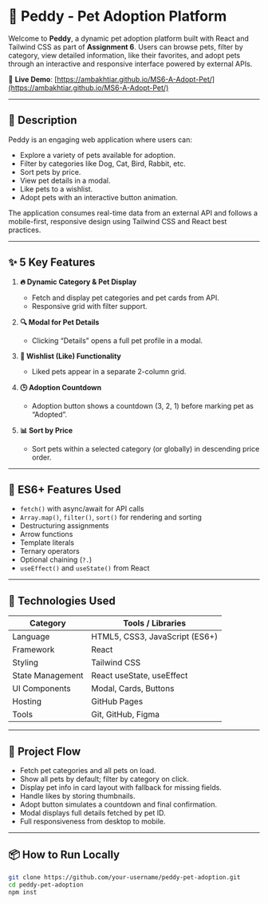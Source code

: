 # 🐾 Peddy - Pet Adoption Platform

Welcome to **Peddy**, a dynamic pet adoption platform built with React and Tailwind CSS as part of **Assignment 6**. Users can browse pets, filter by category, view detailed information, like their favorites, and adopt pets through an interactive and responsive interface powered by external APIs.

🔗 **Live Demo**: [https://ambakhtiar.github.io/MS6-A-Adopt-Pet/](https://ambakhtiar.github.io/MS6-A-Adopt-Pet/)

---

## 📜 Description

Peddy is an engaging web application where users can:

- Explore a variety of pets available for adoption.
- Filter by categories like Dog, Cat, Bird, Rabbit, etc.
- Sort pets by price.
- View pet details in a modal.
- Like pets to a wishlist.
- Adopt pets with an interactive button animation.

The application consumes real-time data from an external API and follows a mobile-first, responsive design using Tailwind CSS and React best practices.

---

## ✨ 5 Key Features

1. **🔥 Dynamic Category & Pet Display**
   - Fetch and display pet categories and pet cards from API.
   - Responsive grid with filter support.

2. **🔍 Modal for Pet Details**
   - Clicking “Details” opens a full pet profile in a modal.

3. **💖 Wishlist (Like) Functionality**
   - Liked pets appear in a separate 2-column grid.

4. **🕒 Adoption Countdown**
   - Adoption button shows a countdown (3, 2, 1) before marking pet as “Adopted”.

5. **📊 Sort by Price**
   - Sort pets within a selected category (or globally) in descending price order.

---

## 🧪 ES6+ Features Used

- `fetch()` with async/await for API calls
- `Array.map()`, `filter()`, `sort()` for rendering and sorting
- Destructuring assignments
- Arrow functions
- Template literals
- Ternary operators
- Optional chaining (`?.`)
- `useEffect()` and `useState()` from React

---

## 🚀 Technologies Used

| Category         | Tools / Libraries             |
|------------------|-------------------------------|
| Language         | HTML5, CSS3, JavaScript (ES6+)|
| Framework        | React                         |
| Styling          | Tailwind CSS                  |
| State Management | React useState, useEffect     |
| UI Components    | Modal, Cards, Buttons         |
| Hosting          | GitHub Pages                  |
| Tools            | Git, GitHub, Figma            |

---

## 🧭 Project Flow

- Fetch pet categories and all pets on load.
- Show all pets by default; filter by category on click.
- Display pet info in card layout with fallback for missing fields.
- Handle likes by storing thumbnails.
- Adopt button simulates a countdown and final confirmation.
- Modal displays full details fetched by pet ID.
- Full responsiveness from desktop to mobile.

---

## 📦 How to Run Locally

```bash
git clone https://github.com/your-username/peddy-pet-adoption.git
cd peddy-pet-adoption
npm inst

